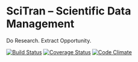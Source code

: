 # SciTran – Scientific Data Management

Do Research. Extract Opportunity.

[![Build Status](https://travis-ci.org/scitran/api.svg?branch=travis)](https://travis-ci.org/scitran/api)
[![Coverage Status](https://coveralls.io/repos/scitran/api/badge.svg?service=github)](https://coveralls.io/github/scitran/api)
[![Code Climate](https://codeclimate.com/github/scitran/api/badges/gpa.svg)](https://codeclimate.com/github/scitran/api)
